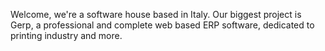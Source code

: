 Welcome, we're a software house based in Italy.
Our biggest project is Gerp, a professional and complete web based ERP software, dedicated to printing industry and more.

